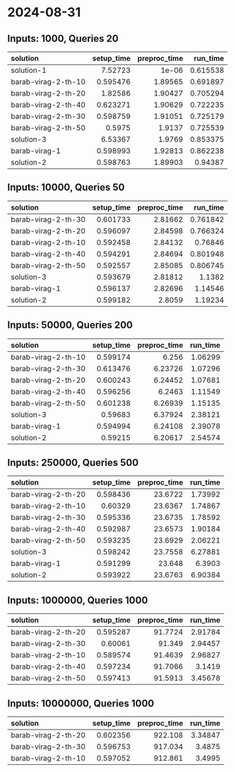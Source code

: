 # 2024-08-31

## Inputs: 1000, Queries 20

| solution            |   setup_time |   preproc_time |   run_time |
|:--------------------|-------------:|---------------:|-----------:|
| solution-1          |     7.52723  |        1e-06   |   0.615538 |
| barab-virag-2-th-10 |     0.595476 |        1.89565 |   0.691897 |
| barab-virag-2-th-20 |     1.82586  |        1.90427 |   0.705294 |
| barab-virag-2-th-40 |     0.623271 |        1.90629 |   0.722235 |
| barab-virag-2-th-30 |     0.598759 |        1.91051 |   0.725179 |
| barab-virag-2-th-50 |     0.5975   |        1.9137  |   0.725539 |
| solution-3          |     6.53367  |        1.9769  |   0.853375 |
| barab-virag-1       |     0.598993 |        1.92813 |   0.862238 |
| solution-2          |     0.598763 |        1.89903 |   0.94387  |

## Inputs: 10000, Queries 50

| solution            |   setup_time |   preproc_time |   run_time |
|:--------------------|-------------:|---------------:|-----------:|
| barab-virag-2-th-30 |     0.601733 |        2.81662 |   0.761842 |
| barab-virag-2-th-20 |     0.596097 |        2.84598 |   0.766324 |
| barab-virag-2-th-10 |     0.592458 |        2.84132 |   0.76846  |
| barab-virag-2-th-40 |     0.594291 |        2.84694 |   0.801948 |
| barab-virag-2-th-50 |     0.592557 |        2.85085 |   0.806745 |
| solution-3          |     0.593679 |        2.81812 |   1.1382   |
| barab-virag-1       |     0.596137 |        2.82696 |   1.14546  |
| solution-2          |     0.599182 |        2.8059  |   1.19234  |

## Inputs: 50000, Queries 200

| solution            |   setup_time |   preproc_time |   run_time |
|:--------------------|-------------:|---------------:|-----------:|
| barab-virag-2-th-10 |     0.599174 |        6.256   |    1.06299 |
| barab-virag-2-th-30 |     0.613476 |        6.23726 |    1.07296 |
| barab-virag-2-th-20 |     0.600243 |        6.24452 |    1.07681 |
| barab-virag-2-th-40 |     0.596256 |        6.2463  |    1.11549 |
| barab-virag-2-th-50 |     0.601238 |        6.26939 |    1.15135 |
| solution-3          |     0.59683  |        6.37924 |    2.38121 |
| barab-virag-1       |     0.594994 |        6.24108 |    2.39078 |
| solution-2          |     0.59215  |        6.20617 |    2.54574 |

## Inputs: 250000, Queries 500

| solution            |   setup_time |   preproc_time |   run_time |
|:--------------------|-------------:|---------------:|-----------:|
| barab-virag-2-th-20 |     0.598436 |        23.6722 |    1.73992 |
| barab-virag-2-th-10 |     0.60329  |        23.6367 |    1.74867 |
| barab-virag-2-th-30 |     0.595336 |        23.6735 |    1.78592 |
| barab-virag-2-th-40 |     0.592987 |        23.6573 |    1.90184 |
| barab-virag-2-th-50 |     0.593235 |        23.6929 |    2.06221 |
| solution-3          |     0.598242 |        23.7558 |    6.27881 |
| barab-virag-1       |     0.591299 |        23.648  |    6.3903  |
| solution-2          |     0.593922 |        23.6763 |    6.90384 |

## Inputs: 1000000, Queries 1000

| solution            |   setup_time |   preproc_time |   run_time |
|:--------------------|-------------:|---------------:|-----------:|
| barab-virag-2-th-20 |     0.595287 |        91.7724 |    2.91784 |
| barab-virag-2-th-30 |     0.60061  |        91.349  |    2.94457 |
| barab-virag-2-th-10 |     0.589574 |        91.4639 |    2.96827 |
| barab-virag-2-th-40 |     0.597234 |        91.7066 |    3.1419  |
| barab-virag-2-th-50 |     0.597413 |        91.5913 |    3.45678 |

## Inputs: 10000000, Queries 1000

| solution            |   setup_time |   preproc_time |   run_time |
|:--------------------|-------------:|---------------:|-----------:|
| barab-virag-2-th-20 |     0.602356 |        922.108 |    3.34847 |
| barab-virag-2-th-30 |     0.596753 |        917.034 |    3.4875  |
| barab-virag-2-th-10 |     0.597052 |        912.861 |    3.4995  |